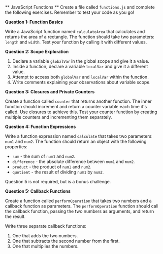 ** JavaScript Functions **
Create a file called `functions.js` and complete the following exercises. Remember to test your code as you go!

**Question 1: Function Basics**

Write a JavaScript function named `calculateArea` that calculates and returns the area of a rectangle. The function should take two parameters: `length` and `width`. Test your function by calling it with different values.

**Question 2: Scope Exploration**

1. Declare a variable `globalVar` in the global scope and give it a value.
2. Inside a function, declare a variable `localVar` and give it a different value.
3. Attempt to access both `globalVar` and `localVar` within the function.
4. Write comments explaining your observations about variable scope.

**Question 3: Closures and Private Counters**

Create a function called `counter` that returns another function. The inner function should increment and return a counter variable each time it's called. Use closures to achieve this. Test your counter function by creating multiple counters and incrementing them separately.

**Question 4: Function Expressions**

Write a function expression named `calculate` that takes two parameters: `num1` and `num2`. The function should return an object with the following properties:
- `sum` - the sum of `num1` and `num2`.
- `difference` - the absolute difference between `num1` and `num2`.
- `product` - the product of `num1` and `num2`.
- `quotient` - the result of dividing `num1` by `num2`.

Question 5 is not required, but is a bonus challenge.

**Question 5: Callback Functions**

Create a function called `performOperation` that takes two numbers and a callback function as parameters. The `performOperation` function should call the callback function, passing the two numbers as arguments, and return the result.

Write three separate callback functions:
1. One that adds the two numbers.
2. One that subtracts the second number from the first.
3. One that multiplies the numbers.

